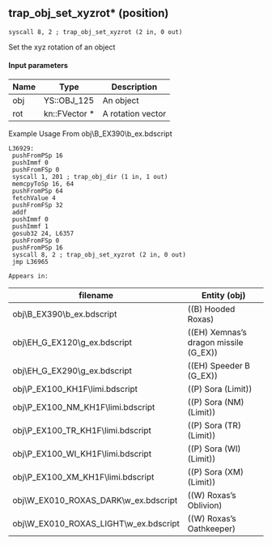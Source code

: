 ## trap_obj_set_xyzrot* (position)

`syscall 8, 2 ; trap_obj_set_xyzrot (2 in, 0 out)`

Set the xyz rotation of an object

#### Input parameters
| Name | Type | Description
|------|------|------------
| obj   | YS::OBJ_125   | An object
| rot   | kn::FVector *   | A rotation vector


Example Usage From obj\B_EX390\b_ex.bdscript
```plaintext
L36929:
 pushFromPSp 16
 pushImmf 0
 pushFromFSp 0
 syscall 1, 201 ; trap_obj_dir (1 in, 1 out)
 memcpyToSp 16, 64
 pushFromPSp 64
 fetchValue 4
 pushFromFSp 32
 addf 
 pushImmf 0
 pushImmf 1
 gosub32 24, L6357
 pushFromFSp 0
 pushFromPSp 16
 syscall 8, 2 ; trap_obj_set_xyzrot (2 in, 0 out)
 jmp L36965
```





	Appears in:
| filename | Entity (obj)
|----------|-------------
| obj\B_EX390\b_ex.bdscript       | ((B) Hooded Roxas)          
| obj\EH_G_EX120\g_ex.bdscript       | ((EH) Xemnas’s dragon missile (G_EX))          
| obj\EH_G_EX290\g_ex.bdscript       | ((EH) Speeder B (G_EX))          
| obj\P_EX100_KH1F\limi.bdscript       | ((P) Sora (Limit))          
| obj\P_EX100_NM_KH1F\limi.bdscript       | ((P) Sora (NM) (Limit))          
| obj\P_EX100_TR_KH1F\limi.bdscript       | ((P) Sora (TR) (Limit))          
| obj\P_EX100_WI_KH1F\limi.bdscript       | ((P) Sora (WI) (Limit))          
| obj\P_EX100_XM_KH1F\limi.bdscript       | ((P) Sora (XM) (Limit))          
| obj\W_EX010_ROXAS_DARK\w_ex.bdscript       | ((W) Roxas’s Oblivion)          
| obj\W_EX010_ROXAS_LIGHT\w_ex.bdscript       | ((W) Roxas’s Oathkeeper)          




